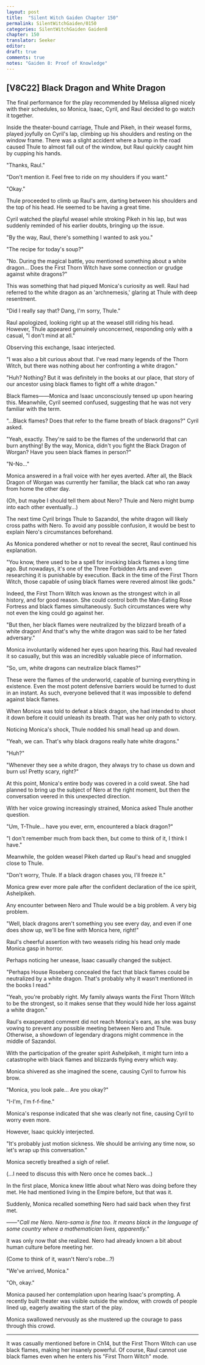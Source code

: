 ```yaml
---
layout: post
title:  "Silent Witch Gaiden Chapter 150"
permalink: SilentWitchGaiden/0150
categories: SilentWitchGaiden Gaiden8
chapter: 150
translator: Seeker
editor: 
draft: true
comments: true
notes: "Gaiden 8: Proof of Knowledge"
---
```

<h2>[V8C22] Black Dragon and White Dragon</h2>

The final performance for the play recommended by Melissa aligned nicely with their schedules, so Monica, Isaac, Cyril, and Raul decided to go watch it together.

Inside the theater-bound carriage, Thule and Pikeh, in their weasel forms, played joyfully on Cyril's lap, climbing up his shoulders and resting on the window frame. There was a slight accident where a bump in the road caused Thule to almost fall out of the window, but Raul quickly caught him by cupping his hands.

"Thanks, Raul."

"Don't mention it. Feel free to ride on my shoulders if you want."

"Okay."

Thule proceeded to climb up Raul's arm, darting between his shoulders and the top of his head. He seemed to be having a great time.

Cyril watched the playful weasel while stroking Pikeh in his lap, but was suddenly reminded of his earlier doubts, bringing up the issue.

"By the way, Raul, there's something I wanted to ask you."

"The recipe for today's soup?"

"No. During the magical battle, you mentioned something about a white dragon... Does the First Thorn Witch have some connection or grudge against white dragons?"

This was something that had piqued Monica's curiosity as well. Raul had referred to the white dragon as an 'archnemesis,' glaring at Thule with deep resentment.

"Did I really say that? Dang, I'm sorry, Thule."

Raul apologized, looking right up at the weasel still riding his head. However, Thule appeared genuinely unconcerned, responding only with a casual, "I don't mind at all."

Observing this exchange, Isaac interjected.

"I was also a bit curious about that. I've read many legends of the Thorn Witch, but there was nothing about her confronting a white dragon."

"Huh? Nothing? But it was definitely in the books at our place, that story of our ancestor using black flames to fight off a white dragon."

Black flames——Monica and Isaac unconsciously tensed up upon hearing this. Meanwhile, Cyril seemed confused, suggesting that he was not very familiar with the term.

"...Black flames? Does that refer to the flame breath of black dragons?" Cyril asked.

"Yeah, exactly. They're said to be the flames of the underworld that can burn anything! By the way, Monica, didn't you fight the Black Dragon of Worgan? Have you seen black flames in person?"

"N-No..."

Monica answered in a frail voice with her eyes averted. After all, the Black Dragon of Worgan was currently her familiar, the black cat who ran away from home the other day.

(Oh, but maybe I should tell them about Nero? Thule and Nero might bump into each other eventually...) 

The next time Cyril brings Thule to Sazandol, the white dragon will likely cross paths with Nero. To avoid any possible confusion, it would be best to explain Nero's circumstances beforehand.

As Monica pondered whether or not to reveal the secret, Raul continued his explanation.

"You know, there used to be a spell for invoking black flames a long time ago. But nowadays, it's one of the Three Forbidden Arts and even researching it is punishable by execution. Back in the time of the First Thorn Witch, those capable of using black flames were revered almost like gods."

Indeed, the First Thorn Witch was known as the strongest witch in all history, and for good reason. She could control both the Man-Eating Rose Fortress and black flames simultaneously. Such circumstances were why not even the king could go against her.

"But then, her black flames were neutralized by the blizzard breath of a white dragon! And that's why the white dragon was said to be her fated adversary."

Monica involuntarily widened her eyes upon hearing this. Raul had revealed it so casually, but this was an incredibly valuable piece of information.

"So, um, white dragons can neutralize black flames?"

These were the flames of the underworld, capable of burning everything in existence. Even the most potent defensive barriers would be turned to dust in an instant. As such, everyone believed that it was impossible to defend against black flames.

When Monica was told to defeat a black dragon, she had intended to shoot it down before it could unleash its breath. That was her only path to victory.

Noticing Monica's shock, Thule nodded his small head up and down.

"Yeah, we can. That's why black dragons really hate white dragons."

"Huh?"

"Whenever they see a white dragon, they always try to chase us down and burn us! Pretty scary, right?"

At this point, Monica's entire body was covered in a cold sweat. She had planned to bring up the subject of Nero at the right moment, but then the conversation veered in this unexpected direction.

With her voice growing increasingly strained, Monica asked Thule another question.

"Um, T-Thule... have you ever, erm, encountered a black dragon?"

"I don't remember much from back then, but come to think of it, I think I have."

Meanwhile, the golden weasel Pikeh darted up Raul's head and snuggled close to Thule.

"Don't worry, Thule. If a black dragon chases you, I'll freeze it."

Monica grew ever more pale after the confident declaration of the ice spirit, Ashelpikeh.

Any encounter between Nero and Thule would be a big problem. A very big problem.

"Well, black dragons aren't something you see every day, and even if one does show up, we'll be fine with Monica here, right!"

Raul's cheerful assertion with two weasels riding his head only made Monica gasp in horror.

Perhaps noticing her unease, Isaac casually changed the subject.

"Perhaps House Roseberg concealed the fact that black flames could be neutralized by a white dragon. That's probably why it wasn't mentioned in the books I read."

"Yeah, you're probably right. My family always wants the First Thorn Witch to be the strongest, so it makes sense that they would hide her loss against a white dragon."

Raul's exasperated comment did not reach Monica's ears, as she was busy vowing to prevent any possible meeting between Nero and Thule. Otherwise, a showdown of legendary dragons might commence in the middle of Sazandol.

With the participation of the greater spirit Ashelpikeh, it might turn into a catastrophe with black flames and blizzards flying every which way.

Monica shivered as she imagined the scene, causing Cyril to furrow his brow.

"Monica, you look pale... Are you okay?"

"I-I'm, I'm f-f-fine."

Monica's response indicated that she was clearly not fine, causing Cyril to worry even more.

However, Isaac quickly interjected.

"It's probably just motion sickness. We should be arriving any time now, so let's wrap up this conversation."

Monica secretly breathed a sigh of relief.

(...I need to discuss this with Nero once he comes back...)

In the first place, Monica knew little about what Nero was doing before they met. He had mentioned living in the Empire before, but that was it.

Suddenly, Monica recalled something Nero had said back when they first met.

——"*Call me Nero. Nero-sama is fine too. It means black in the language of some country where a mathematician lives, apparently.*"

It was only now that she realized. Nero had already known a bit about human culture before meeting her.

(Come to think of it, wasn't Nero's robe...?)

"We've arrived, Monica."

"Oh, okay."

Monica paused her contemplation upon hearing Isaac's prompting. A recently built theater was visible outside the window, with crowds of people lined up, eagerly awaiting the start of the play.

Monica swallowed nervously as she mustered up the courage to pass through this crowd.

---

It was casually mentioned before in Ch14, but the First Thorn Witch can use black flames, making her insanely powerful. Of course, Raul cannot use black flames even when he enters his "First Thorn Witch" mode.





